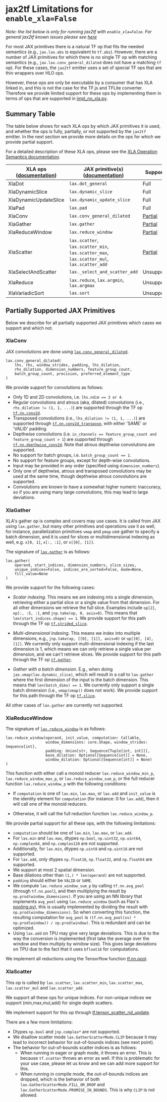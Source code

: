 # jax2tf Limitations for `enable_xla=False`

*Note: the list below is only for running jax2tf with `enable_xla=False`. For general jax2tf known issues please see [here](https://github.com/jax-ml/jax/tree/main/jax/experimental/jax2tf#known-issues)*

For most JAX primitives there is a natural TF op that fits the needed semantics
(e.g., `jax.lax.abs` is equivalent to `tf.abs`). However, there are a number of
JAX primitives for which there is no single TF op with matching semantics
(e.g., `jax.lax.conv_general_dilated` does not have a matching `tf` op). For
these cases, the `jax2tf` emitter uses a set of special TF ops that are thin
wrappers over HLO ops.

However, these ops are only be executable by a consumer that has XLA linked in,
and this is not the case for the TF.js and TFLite converter. Therefore we
provide limited support for these ops by implementing them in terms of ops that
are supported in [impl_no_xla.py](../impl_no_xla.py).

## Summary Table

The table below shows for each XLA ops by which JAX primitives it is used, and
whether the ops is fully, partially, or not supported by the `jax2tf` emitter.
In the next section we provide more details on the ops for which we provide
partial support.

For a detailed description of these XLA ops, please see the
[XLA Operation Semantics documentation](https://www.tensorflow.org/xla/operation_semantics).

| XLA ops ([documentation](https://www.tensorflow.org/xla/operation_semantics)) | JAX primitive(s) ([documentation](https://docs.jax.dev/en/latest/jax.lax.html)) | Supported |
| ------- | ---------------- | ------- |
| XlaDot  | `lax.dot_general` | Full |
| XlaDynamicSlice | `lax.dynamic_slice` | Full |
| XlaDynamicUpdateSlice | `lax.dynamic_update_slice` | Full |
| XlaPad  | `lax.pad` | Full |
| XlaConv | `lax.conv_general_dilated` | [Partial](#xlaconv) |
| XlaGather | `lax.gather` | [Partial](#xlagather) |
| XlaReduceWindow | `lax.reduce_window` | [Partial](#xlareducewindow) |
| XlaScatter | `lax.scatter`, `lax.scatter_min`, `lax.scatter_max`, `lax.scatter_mul`, `lax.scatter_add` | [Partial](#xlascatter) |
| XlaSelectAndScatter | `lax._select_and_scatter_add` | Unsupported |
| XlaReduce | `lax.reduce`, `lax.argmin`, `lax.argmax` | Unsupported |
| XlaVariadicSort | `lax.sort` | Unsupported |


## Partially Supported JAX Primitives

Below we describe for all partially supported JAX primitives which cases we
support and which not.

### XlaConv

JAX convolutions are done using
[`lax.conv_general_dilated`](https://docs.jax.dev/en/latest/_autosummary/jax.lax.conv_general_dilated.html).

```
lax.conv_general_dilated(
    lhs, rhs, window_strides, padding, lhs_dilation,
    rhs_dilation, dimension_numbers, feature_group_count,
    batch_group_count, precision, preferred_element_type
)
```

We provide support for convolutions as follows:

* Only 1D and 2D convolutions, i.e. `lhs.ndim == 3 or 4`.
* Regular convolutions and atrous (aka, dilated) convolutions
  (i.e., `rhs_dilation != (1, 1, ...)`) are supported through the TF op
  [`tf.nn.conv2d`](https://www.tensorflow.org/api_docs/python/tf/nn/conv2d).
* Transposed convolutions (i.e., `lhs_dilation != (1, 1, ...)`) are supported
  through
  [`tf.nn.conv2d_transpose`](https://www.tensorflow.org/api_docs/python/tf/nn/conv2d_transpose),
  with either 'SAME' or 'VALID' padding.
* Depthwise convolutions (i.e.
  `in_channels == feature_group_count and feature_group_count > 1`) are
  supported through
  [`tf.nn.depthwise_conv2d`](https://www.tensorflow.org/api_docs/python/tf/nn/depthwise_conv2d).
  Note that atrous depthwise convolutions are supported.
* No support for batch groups, i.e. `batch_group_count == 1`.
* No support for feature groups, except for depth-wise convolutions.
* Input may be provided in any order (specified using `dimension_numbers`).
* Only one of depthwise, atrous and transposed convolutions may be used at the
  same time, though depthwise atrous convolutions are supported.
* Convolutions are known to have a somewhat higher numeric inaccuracy, so if you 
  are using many large convolutions, this may lead to large deviations.

### XlaGather

XLA's gather op is complex and covers may use cases. It is called from JAX using
`lax.gather`, but many other primitives and operations use it as well, for
instance, parallelization primitives `vmap` and `pmap` use gather to specify a
batch dimension, and it is used for slices or multidimensional indexing as well,
e.g. `x[0, 1]`, `x[:, :1]`, or `x[[0], [1]]`.

The signature of [`lax.gather`](https://docs.jax.dev/en/latest/_autosummary/jax.lax.gather.html#jax.lax.gather)
is as follows:

```
lax.gather(
    operand, start_indices, dimension_numbers, slice_sizes,
    unique_indices=False, indices_are_sorted=False, mode=None,
    fill_value=None
)
```

We provide support for the following cases:

* *Scalar indexing*. This means we are indexing into a single dimension,
  retrieving either a partial slice or a single value from that dimension. For
  all other dimensions we retrieve the full slice. Examples include `op[2]`,
  `op[:, :5, :]`, and `jnp.take(op, 0, axis=0)`. This means that
  `len(start_indices.shape) == 1`. We provide support for this path through the
  TF op
  [`tf.strided_slice`](https://www.tensorflow.org/api_docs/python/tf/strided_slice).

* *Multi-dimensional indexing*. This means we index into multiple dimensions,
  e.g., `jnp.take(op, [[0], [1]], axis=0)` or `op[[0], [4], [1]]`. We currently
  only support multi-dimensional indexing if the last dimension is 1, which
  means we can only retrieve a single value per dimension, and we can't retrieve
  slices. We provide support for this path through the TF op
  [`tf.gather`](https://www.tensorflow.org/api_docs/python/tf/gather).

* *Gather with a batch dimension*. E.g., when doing
  `jax.vmap(lax.dynamic_slice)`, which will result in a call to `lax.gather`
  where the first dimension of the input is the batch dimension. This means that
  `len(batch_dims) == 1`. We currently only support a single batch dimension
  (i.e., `vmap(vmap))` does not work). We provide support for this path through
  the TF op [`tf.slice`](https://www.tensorflow.org/api_docs/python/tf/slice).

All other cases of `lax.gather` are currently not supported.


### XlaReduceWindow

The signature of [`lax.reduce_window`](https://docs.jax.dev/en/latest/_autosummary/jax.lax.reduce_window.html)
is as follows:

```
lax.reduce_window(operand, init_value, computation: Callable,
                  window_dimensions: core.Shape, window_strides: Sequence[int],
                  padding: Union[str, Sequence[Tuple[int, int]]],
                  base_dilation: Optional[Sequence[int]] = None,
                  window_dilation: Optional[Sequence[int]] = None)
)
```

This function with either call a monoid reducer `lax.reduce_window_min_p`,
`lax.reduce_window_max_p`, or `lax.reduce_window_sum_p`, or the full reducer
function `lax.reduce_window_p` with the following conditions:

* If `computation` is one of `lax.min`, `lax.max`, or `lax.add` and `init_value`
  is the identity element for `computation` (for instance: 0 for `lax.add`),
  then it will call one of the monoid reducers.

* Otherwise, it will call the full reduction function `lax.reduce_window_p`.

We provide partial support for all these ops, with the following limitations:

*   `computation` should be one of `lax.min`, `lax.max`, or `lax.add`.
*   For `lax.min` and `lax.max`, dtypes `np.bool`, `np.uint32`, `np.uint64`,
    `np.complex64`, and `np.complex128` are not supported.
*   Additionally, for `lax.min`, dtypes `np.uint8` and `np.uint16` are not
    supported.
*   For `lax.add`, only dtypes `np.float16`, `np.float32`, and `np.float64` are
    supported.
*   We support at most 2 spatial dimension.
*   Base dilations other than `(1,) * len(operand)` are not supported.
*   `padding` should either be `VALID` or `SAME`.
*   We compute `lax.reduce_window_sum_p` by calling `tf.nn.avg_pool` (through
    `tf.nn.pool`), and then multiplying the result by
    `np.prod(window_dimensions)`. If you are using an NN library that implements
    `avg_pool` using `lax.reduce_window` (such as Flax's
    [pooling.py](https://github.com/google/flax/blob/main/flax/linen/pooling.py)),
    this is usually implemented by dividing the result with
    `np.prod(window_dimensions)`. So when converting this function, the
    resulting computation for `avg_pool` is `(tf.nn.avg_pool(xs) *
    np.prod(window)) / np.prod(window)`. This is redundant and can be optimized.
*   Using `lax.add` on TPU may give very large deviations. This is due to the
    way the conversion is implemented (first take the average over the window
    and then multiply by window size). This gives large deviations on TPU due to
    the fact that it uses `bfloat16` for computations.

We implement all reductions using the Tensorflow function
[tf.nn.pool](https://www.tensorflow.org/api_docs/python/tf/nn/pool).

### XlaScatter

This op is called by `lax.scatter`, `lax.scatter_min`, `lax.scatter_max`,
`lax.scatter_mul` and `lax.scatter_add`.

We support all these ops for unique indices. For non-unique indices we
support (min,max,mul,add) for single depth scatters.

We implement support for this op through
[tf.tensor_scatter_nd_update](https://www.tensorflow.org/api_docs/python/tf/tensor_scatter_nd_update).

There are a few more limitations:

* Dtypes `np.bool` and `jnp.complex*` are not supported.
* We disallow scatter mode `lax.GatherScatterMode.CLIP` because it may lead to
  incorrect behavior for out-of-bounds indices (see next point).
* The behavior for out-of-bounds scatter indices is as follows:
  - When running in eager or graph mode, it throws an error. This is because
    `tf.scatter` throws an error as well. If this is problematic for your use
    case, please let us know and we can add more support for this.
  - When running in compile mode, the out-of-bounds indices are dropped, which
    is the behavior of both `lax.GatherScatterMode.FILL_OR_DROP` and
    `lax.GatherScatterMode.PROMISE_IN_BOUNDS`. This is why `CLIP` is not
    allowed.
